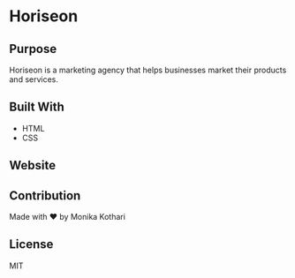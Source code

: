 # Horiseon

## Purpose
Horiseon is a marketing agency that helps businesses market their products and services.

## Built With
* HTML
* CSS

## Website

## Contribution
Made with ❤️ by Monika Kothari

## License
MIT
